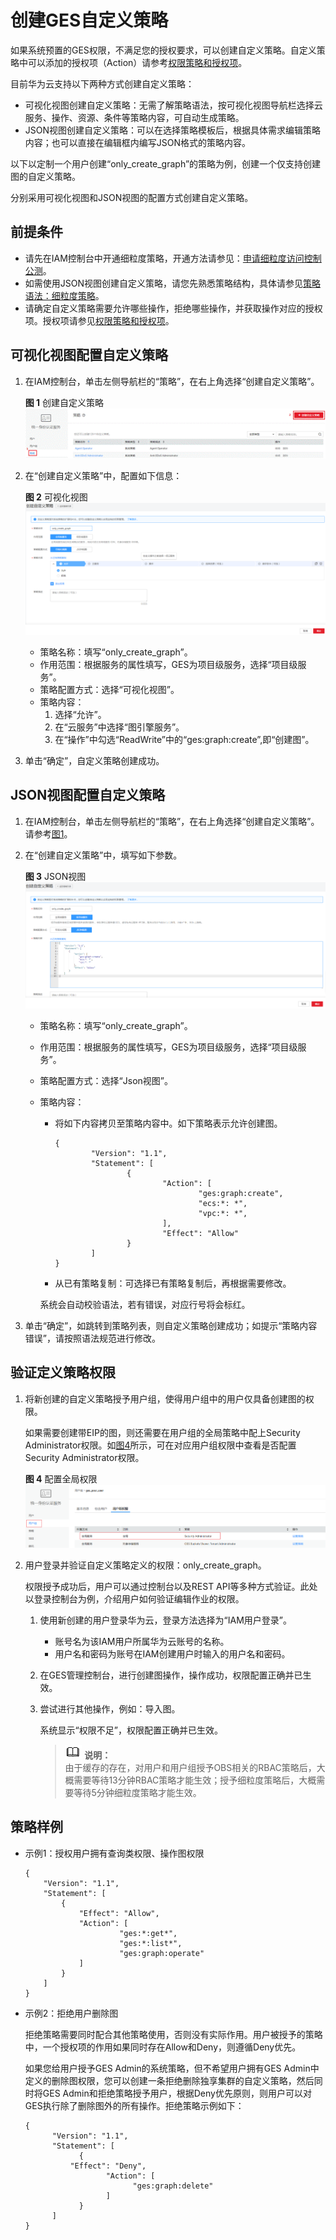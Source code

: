 # 创建GES自定义策略<a name="ges_01_0075"></a>

如果系统预置的GES权限，不满足您的授权要求，可以创建自定义策略。自定义策略中可以添加的授权项（Action）请参考[权限策略和授权项](https://support.huaweicloud.com/api-ges/ges_03_0148.html)。

目前华为云支持以下两种方式创建自定义策略：

-   可视化视图创建自定义策略：无需了解策略语法，按可视化视图导航栏选择云服务、操作、资源、条件等策略内容，可自动生成策略。
-   JSON视图创建自定义策略：可以在选择策略模板后，根据具体需求编辑策略内容；也可以直接在编辑框内编写JSON格式的策略内容。

以下以定制一个用户创建“only\_create\_graph”的策略为例，创建一个仅支持创建图的自定义策略。

分别采用可视化视图和JSON视图的配置方式创建自定义策略。

## 前提条件<a name="section1783020250912"></a>

-   请先在IAM控制台中开通细粒度策略，开通方法请参见：[申请细粒度访问控制公测](https://support.huaweicloud.com/usermanual-iam/iam_01_019.html)。
-   如需使用JSON视图创建自定义策略，请您先熟悉策略结构，具体请参见[策略语法：细粒度策略](策略语法-细粒度策略.md)。
-   请确定自定义策略需要允许哪些操作，拒绝哪些操作，并获取操作对应的授权项。授权项请参见[权限策略和授权项](https://support.huaweicloud.com/api-ges/ges_03_0148.html)。

## 可视化视图配置自定义策略<a name="section1685812251199"></a>

1.  在IAM控制台，单击左侧导航栏的“策略”，在右上角选择“创建自定义策略”。

    **图 1**  创建自定义策略<a name="fig6544184319582"></a>  
    ![](figures/创建自定义策略.gif "创建自定义策略")

2.  在“创建自定义策略”中，配置如下信息：

    **图 2**  可视化视图<a name="fig8827151112591"></a>  
    ![](figures/可视化视图.png "可视化视图")

    -   策略名称：填写“only\_create\_graph”。
    -   作用范围：根据服务的属性填写，GES为项目级服务，选择“项目级服务”。
    -   策略配置方式：选择“可视化视图”。
    -   策略内容：
        1.  选择“允许”。
        2.  在“云服务”中选择“图引擎服务”。
        3.  在“操作”中勾选“ReadWrite”中的“ges:graph:create”,即“创建图”。

3.  单击“确定”，自定义策略创建成功。

## JSON视图配置自定义策略<a name="section1021716587153"></a>

1.  在IAM控制台，单击左侧导航栏的“策略”，在右上角选择“创建自定义策略”。请参考[图1](#fig6544184319582)。
2.  在“创建自定义策略”中，填写如下参数。

    **图 3**  JSON视图<a name="fig1721735861511"></a>  
    ![](figures/JSON视图.png "JSON视图")

    -   策略名称：填写“only\_create\_graph”。
    -   作用范围：根据服务的属性填写，GES为项目级服务，选择“项目级服务”。
    -   策略配置方式：选择“Json视图”。
    -   策略内容：

        -   将如下内容拷贝至策略内容中。如下策略表示允许创建图。

            ```
            {
                    "Version": "1.1",
                    "Statement": [
                            {
                                    "Action": [
                                            "ges:graph:create",
                                            "ecs:*: *",
                                            "vpc:*: *",
                                    ],
                                    "Effect": "Allow"
                            }
                    ]
            }
            ```

        -   从已有策略复制：可选择已有策略复制后，再根据需要修改。

        系统会自动校验语法，若有错误，对应行号将会标红。

3.  单击“确定”，如跳转到策略列表，则自定义策略创建成功；如提示“策略内容错误”，请按照语法规范进行修改。

## 验证定义策略权限<a name="section3524111645113"></a>

1.  将新创建的自定义策略授予用户组，使得用户组中的用户仅具备创建图的权限。

    如果需要创建带EIP的图，则还需要在用户组的全局策略中配上Security Administrator权限。如[图4](#fig54538229715)所示，可在对应用户组权限中查看是否配置Security Administrator权限。

    **图 4**  配置全局权限<a name="fig54538229715"></a>  
    ![](figures/配置全局权限.png "配置全局权限")

2.  用户登录并验证自定义策略定义的权限：only\_create\_graph。

    权限授予成功后，用户可以通过控制台以及REST API等多种方式验证。此处以登录控制台为例，介绍用户如何验证编辑作业的权限。

    1.  使用新创建的用户登录华为云，登录方法选择为“IAM用户登录”。
        -   账号名为该IAM用户所属华为云账号的名称。
        -   用户名和密码为账号在IAM创建用户时输入的用户名和密码。

    2.  在GES管理控制台，进行创建图操作，操作成功，权限配置正确并已生效。
    3.  尝试进行其他操作，例如：导入图。

        系统显示“权限不足”，权限配置正确并已生效。

        >![](public_sys-resources/icon-note.gif) **说明：**   
        >由于缓存的存在，对用户和用户组授予OBS相关的RBAC策略后，大概需要等待13分钟RBAC策略才能生效；授予细粒度策略后，大概需要等待5分钟细粒度策略才能生效。  



## 策略样例<a name="section1493518251395"></a>

-   示例1：授权用户拥有查询类权限、操作图权限

    ```
    { 
        "Version": "1.1", 
        "Statement": [ 
            { 
                "Effect": "Allow", 
                "Action": [ 
                         "ges:*:get*",
                         "ges:*:list*",
                         "ges:graph:operate"
                ] 
            } 
        ] 
    }
    ```

-   示例2：拒绝用户删除图

    拒绝策略需要同时配合其他策略使用，否则没有实际作用。用户被授予的策略中，一个授权项的作用如果同时存在Allow和Deny，则遵循Deny优先。

    如果您给用户授予GES Admin的系统策略，但不希望用户拥有GES Admin中定义的删除图权限，您可以创建一条拒绝删除独享集群的自定义策略，然后同时将GES Admin和拒绝策略授予用户，根据Deny优先原则，则用户可以对GES执行除了删除图外的所有操作。拒绝策略示例如下：

    ```
    { 
          "Version": "1.1", 
          "Statement": [ 
                { 
    		  "Effect": "Deny", 
                      "Action": [ 
                            "ges:graph:delete" 
                      ] 
                } 
          ] 
    }
    ```


